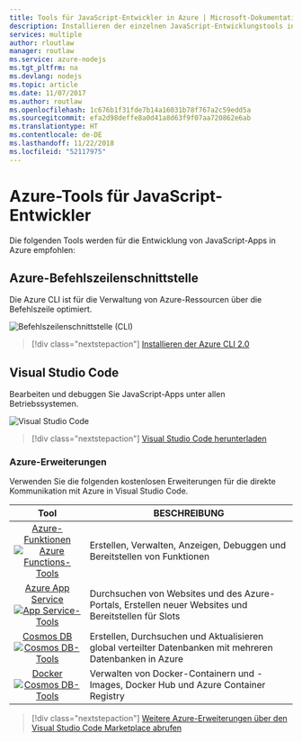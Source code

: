 ```yaml
---
title: Tools für JavaScript-Entwickler in Azure | Microsoft-Dokumentation
description: Installieren der einzelnen JavaScript-Entwicklungstools in Azure
services: multiple
author: rloutlaw
manager: routlaw
ms.service: azure-nodejs
ms.tgt_pltfrm: na
ms.devlang: nodejs
ms.topic: article
ms.date: 11/07/2017
ms.author: routlaw
ms.openlocfilehash: 1c676b1f31fde7b14a16031b78f767a2c59edd5a
ms.sourcegitcommit: efa2d98deffe8a0d41a8d63f9f07aa720862e6ab
ms.translationtype: HT
ms.contentlocale: de-DE
ms.lasthandoff: 11/22/2018
ms.locfileid: "52117975"
---
```

# <a name="azure-tools-for-javascript-developers"></a>Azure-Tools für JavaScript-Entwickler
Die folgenden Tools werden für die Entwicklung von JavaScript-Apps in Azure empfohlen:

## <a name="azure-cli"></a>Azure-Befehlszeilenschnittstelle
Die Azure CLI ist für die Verwaltung von Azure-Ressourcen über die Befehlszeile optimiert.

![Befehlszeilenschnittstelle (CLI)](media/node-azure-tools/cli.png)
 
> [!div class="nextstepaction"]
> [Installieren der Azure CLI 2.0](https://docs.microsoft.com/cli/azure/install-az-cli2)

## <a name="visual-studio-code"></a>Visual Studio Code
Bearbeiten und debuggen Sie JavaScript-Apps unter allen Betriebssystemen.

![Visual Studio Code](media/node-azure-tools/vs-code.png)

> [!div class="nextstepaction"]
> [Visual Studio Code herunterladen](https://code.visualstudio.com)

### <a name="azure-extensions"></a>Azure-Erweiterungen
Verwenden Sie die folgenden kostenlosen Erweiterungen für die direkte Kommunikation mit Azure in Visual Studio Code.

| Tool | BESCHREIBUNG  |
|:---------:|---------|
| [Azure-Funktionen](https://marketplace.visualstudio.com/items?itemName=ms-azuretools.vscode-azurefunctions) <br> [![Azure Functions-Tools](media/node-azure-tools/icon-azure-functions.png)](https://marketplace.visualstudio.com/items?itemName=ms-azuretools.vscode-azurefunctions) | Erstellen, Verwalten, Anzeigen, Debuggen und Bereitstellen von Funktionen|
| [Azure App Service](https://marketplace.visualstudio.com/items?itemName=ms-azuretools.vscode-azureappservice) <br> [![App Service-Tools](media/node-azure-tools/icon-azure-app-service.png)](https://marketplace.visualstudio.com/items?itemName=ms-azuretools.vscode-azureappservice) | Durchsuchen von Websites und des Azure-Portals, Erstellen neuer Websites und Bereitstellen für Slots |
| [Cosmos DB ](https://marketplace.visualstudio.com/items?itemName=ms-azuretools.vscode-cosmosdb)  <br> [![Cosmos DB-Tools](media/node-azure-tools/icon-cosmos-db.png)](https://marketplace.visualstudio.com/items?itemName=ms-azuretools.vscode-cosmosdb)| Erstellen, Durchsuchen und Aktualisieren global verteilter Datenbanken mit mehreren Datenbanken in Azure |
| [Docker](https://marketplace.visualstudio.com/items?itemName=formulahendry.docker-explorer)   <br> [![Cosmos DB-Tools](media/node-azure-tools/icon-docker.png)](https://marketplace.visualstudio.com/items?itemName=formulahendry.docker-explorer)| Verwalten von Docker-Containern und -Images, Docker Hub und Azure Container Registry |

> [!div class="nextstepaction"]
> [Weitere Azure-Erweiterungen über den Visual Studio Code Marketplace abrufen](https://marketplace.visualstudio.com/search?term=azure&target=VSCode&category=All%20categories&sortBy=Relevance)